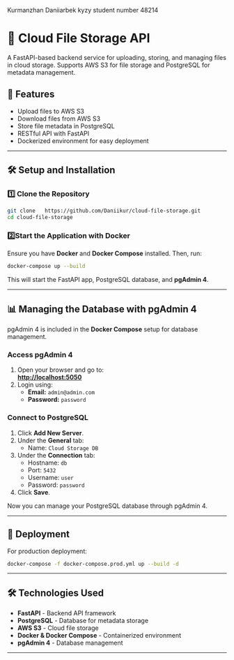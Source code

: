  Kurmanzhan Daniiarbek kyzy 
student number 48214

# 💁 Cloud File Storage API

A FastAPI-based backend service for uploading, storing, and managing files in cloud storage. Supports AWS S3 for file storage and PostgreSQL for metadata management.

## 🚀 Features
- Upload files to AWS S3
- Download files from AWS S3
- Store file metadata in PostgreSQL
- RESTful API with FastAPI
- Dockerized environment for easy deployment

---

## 🛠️ Setup and Installation

### **1️⃣ Clone the Repository**
```sh
git clone   https://github.com/Daniikur/cloud-file-storage.git
cd cloud-file-storage
```

### **2️⃣Start the Application with Docker**
Ensure you have **Docker** and **Docker Compose** installed. Then, run:
```sh
docker-compose up --build
```

This will start the FastAPI app, PostgreSQL database, and **pgAdmin 4**.

---


## 📊 Managing the Database with pgAdmin 4

pgAdmin 4 is included in the **Docker Compose** setup for database management.

### **Access pgAdmin 4**
1. Open your browser and go to:  
   **[http://localhost:5050](http://localhost:5050)**
2. Login using:
   - **Email:** `admin@admin.com`
   - **Password:** `password`
   
### **Connect to PostgreSQL**
1. Click **Add New Server**.
2. Under the **General** tab:
   - Name: `Cloud Storage DB`
3. Under the **Connection** tab:
   - Hostname: `db`
   - Port: `5432`
   - Username: `user`
   - Password: `password`
4. Click **Save**.

Now you can manage your PostgreSQL database through pgAdmin 4.

---

## 🏢 Deployment

For production deployment:
```sh
docker-compose -f docker-compose.prod.yml up --build -d
```

---

## 🛠️ Technologies Used
- **FastAPI** - Backend API framework
- **PostgreSQL** - Database for metadata storage
- **AWS S3** - Cloud file storage
- **Docker & Docker Compose** - Containerized environment
- **pgAdmin 4** - Database management

---

